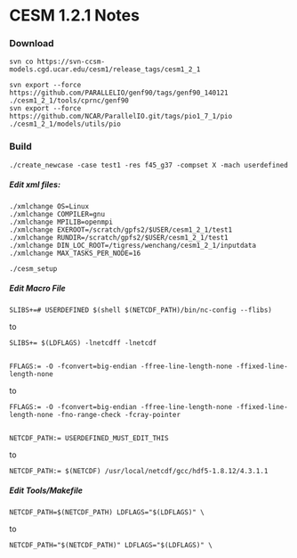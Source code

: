 # CESM 1.2.1 Notes

### Download
    svn co https://svn-ccsm-models.cgd.ucar.edu/cesm1/release_tags/cesm1_2_1

    svn export --force https://github.com/PARALLELIO/genf90/tags/genf90_140121 ./cesm1_2_1/tools/cprnc/genf90
    svn export --force https://github.com/NCAR/ParallelIO.git/tags/pio1_7_1/pio ./cesm1_2_1/models/utils/pio

### Build

    ./create_newcase -case test1 -res f45_g37 -compset X -mach userdefined
    
##### Edit xml files:

    ./xmlchange OS=Linux
    ./xmlchange COMPILER=gnu
    ./xmlchange MPILIB=openmpi
    ./xmlchange EXEROOT=/scratch/gpfs2/$USER/cesm1_2_1/test1
    ./xmlchange RUNDIR=/scratch/gpfs2/$USER/cesm1_2_1/test1
    ./xmlchange DIN_LOC_ROOT=/tigress/wenchang/cesm1_2_1/inputdata
    ./xmlchange MAX_TASKS_PER_NODE=16

    ./cesm_setup

##### Edit Macro File
    
    SLIBS+=# USERDEFINED $(shell $(NETCDF_PATH)/bin/nc-config --flibs)
to    
    
    SLIBS+= $(LDFLAGS) -lnetcdff -lnetcdf
    
    
    FFLAGS:= -O -fconvert=big-endian -ffree-line-length-none -ffixed-line-length-none
to   
    
    FFLAGS:= -O -fconvert=big-endian -ffree-line-length-none -ffixed-line-length-none -fno-range-check -fcray-pointer
    
    
    NETCDF_PATH:= USERDEFINED_MUST_EDIT_THIS
to    
    
    NETCDF_PATH:= $(NETCDF) /usr/local/netcdf/gcc/hdf5-1.8.12/4.3.1.1
    
##### Edit Tools/Makefile

    NETCDF_PATH=$(NETCDF_PATH) LDFLAGS="$(LDFLAGS)" \
to
    
    NETCDF_PATH="$(NETCDF_PATH)" LDFLAGS="$(LDFLAGS)" \
